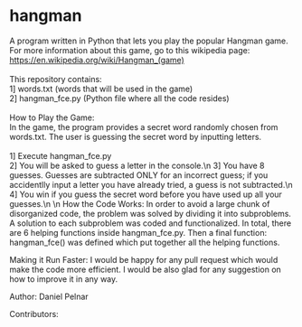 # hangman
A program written in Python that lets you play the popular Hangman game. For more information about this game, go to this wikipedia page: https://en.wikipedia.org/wiki/Hangman_(game)
\
\
This repository contains:
\
1] words.txt  (words that will be used in the game)\
2] hangman_fce.py  (Python file where all the code resides)\
\
How to Play the Game:
\
In the game, the program provides a secret word randomly chosen from words.txt. The user is guessing the secret word by inputting letters.\
\
1] Execute hangman_fce.py\
2] You will be asked to guess a letter in the console.\n
3] You have 8 guesses. Guesses are subtracted ONLY for an incorrect guess; if you accidentlly input a letter you have already tried, a guess is not subtracted.\n
4] You win if you guess the secret word before you have used up all your guesses.\n
\n
How the Code Works:
In order to avoid a large chunk of disorganized code, the problem was solved by dividing it into subproblems. A solution to each subproblem was coded and functionalized. In total, there are 6 helping functions inside hangman_fce.py. Then a final function: hangman_fce() was defined which put together all the helping functions.  

Making it Run Faster:
I would be happy for any pull request which would make the code more efficient. I would be also glad for any suggestion on how to improve it in any way. 

Author:
Daniel Pelnar

Contributors:

